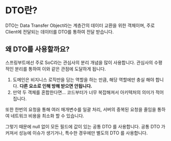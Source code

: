 # DTO란?

DTO는 Data Transfer Object라는 계층간의 데이터 교환을 위한 객체이며, 주로 Client에 전달되는 데이터를 DTO를 통하여 전달 받습니다.

## 왜 DTO를 사용할까요?

스프링부트에선 주로 SoC라는 관심사의 분리 개념을 많이 사용합니다.
관심사의 수평적인 분리를 통하여 이와 같은 관점에 도달하게 됩니다.

1. 도메인은 비지니스 로직만을 담는 역할을 하는 만큼, 해당 역할에만 충실 해야 합니다. **다른 요소로 인해 방해 받으면 안됩니다.**
2. 만약 두 객체를 혼합한다면... 코드부터가 너무 복잡해져서 아키텍처의 의미가 적어집니다.

또한 한번의 요청을 통해 여러 매개변수를 일괄 처리, 서버의 중복된 요청을 줄임을 통하여 네트워크 비용을 최소화 할 수 있습니다.

그렇기 때문에 null 없이 모든 필드에 값이 있는 공통 DTO 를 사용합니다.
공통 DTO 가 커져서 성능에 이슈가 생기거나, 특수한 경우에만 별도의 DTO 를 사용합니다.
